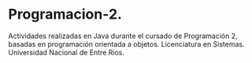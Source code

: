# Programacion-2.
Actividades realizadas en Java durante el cursado de Programación 2, basadas en programación orientada a objetos.
Licenciatura en Sistemas.
Universidad Nacional de Entre Rios.
